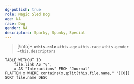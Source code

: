 ```yaml
---
dg-publish: true
role: Magic Sled Dog
age: NA
race: Dog
gender: NA
descriptors: Sparky, Spunky, Special
---
```


> [!info]+
> **`=this.role`**
> `=this.age` `=this.race` `=this.gender`
> `=this.descriptors`
	

```dataview
TABLE WITHOUT ID
	file.link AS "§", 
	x AS "Interactions" FROM "Journal"
FLATTEN x WHERE contains(x,split(this.file.name," ")[0])
SORT file.name DESC
```
